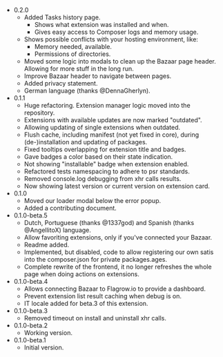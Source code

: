 - 0.2.0
  - Added Tasks history page.
    - Shows what extension was installed and when.
    - Gives easy access to Composer logs and memory usage.
  - Shows possible conflicts with your hosting environment, like:
    - Memory needed, available.
    - Permissions of directories.
  - Moved some logic into modals to clean up the Bazaar page header. Allowing for more stuff in the long run.
  - Improve Bazaar header to navigate between pages.
  - Added privacy statement.
  - German language (thanks @DennaGherlyn).
- 0.1.1
  - Huge refactoring. Extension manager logic moved into the repository.
  - Extensions with available updates are now marked "outdated".
  - Allowing updating of single extensions when outdated.
  - Flush cache, including manifest (not yet fixed in core), during (de-)installation and updating of packages.
  - Fixed tooltips overlapping for extension title and badges.
  - Gave badges a color based on their state indication.
  - Not showing "installable" badge when extension enabled.
  - Refactored tests namespacing to adhere to psr standards.
  - Removed console.log debugging from xhr calls results.
  - Now showing latest version or current version on extension card.
- 0.1.0
  - Moved our loader modal below the error popup.
  - Added a contributing document.
- 0.1.0-beta.5
  - Dutch, Portuguese (thanks @1337god) and Spanish (thanks @AngellitoX) language.
  - Allow favoriting extensions, only if you've connected your Bazaar.
  - Readme added.
  - Implemented, but disabled, code to allow registering our own satis into the composer.json for private packages.ages.
  - Complete rewrite of the frontend, it no longer refreshes the whole page when doing actions on extensions.
- 0.1.0-beta.4
  - Allows connecting Bazaar to Flagrow.io to provide a dashboard.
  - Prevent extension list result caching when debug is on.
  - IT locale added for beta.3 of this extension.
- 0.1.0-beta.3
  - Removed timeout on install and uninstall xhr calls.
- 0.1.0-beta.2
  - Working version.
- 0.1.0-beta.1
  - Initial version.
